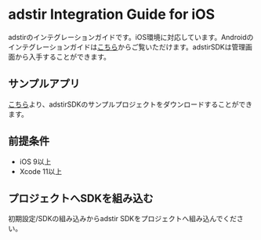 # adstir Integration Guide for iOS

adstirのインテグレーションガイドです。iOS環境に対応しています。Androidのインテグレーションガイドは[こちら](https://united-adstir.github.io/android-sdk-docs)からご覧いただけます。adstirSDKは管理画面から入手することができます。

## サンプルアプリ

[こちら]({{config.sample_url}})より、adstirSDKのサンプルプロジェクトをダウンロードすることができます。

## 前提条件

* iOS 9以上
* Xcode 11以上

## プロジェクトへSDKを組み込む

初期設定/SDKの組み込みからadstir SDKをプロジェクトへ組み込んでください。
